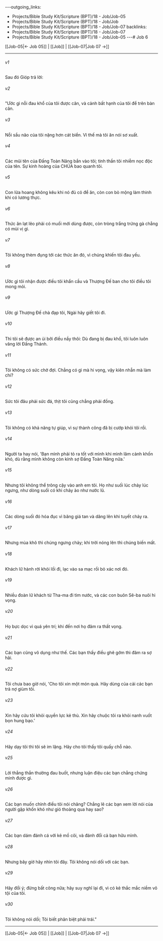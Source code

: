---outgoing_links:
  - Projects/Bible Study Kit/Scripture (BPT)/18 - Job/Job-05
  - Projects/Bible Study Kit/Scripture (BPT)/18 - Job/Job
  - Projects/Bible Study Kit/Scripture (BPT)/18 - Job/Job-07
backlinks:
  - Projects/Bible Study Kit/Scripture (BPT)/18 - Job/Job-07
  - Projects/Bible Study Kit/Scripture (BPT)/18 - Job/Job-05
---# Job 6

[[Job-05|← Job 05]] | [[Job]] | [[Job-07|Job 07 →]]
***



###### v1 
Sau đó Gióp trả lời: 

###### v2 
"Ước gì nỗi đau khổ của tôi được cân, và cảnh bất hạnh của tôi để trên bàn cân. 

###### v3 
Nỗi sầu não của tôi nặng hơn cát biển. Vì thế mà tôi ăn nói sơ xuất. 

###### v4 
Các mũi tên của Đấng Toàn Năng bắn vào tôi; tinh thần tôi nhiễm nọc độc của tên. Sự kinh hoàng của CHÚA bao quanh tôi. 

###### v5 
Con lừa hoang không kêu khi nó đủ cỏ để ăn, còn con bò mộng làm thinh khi có lương thực. 

###### v6 
Thức ăn lạt lẽo phải có muối mới dùng được, còn tròng trắng trứng gà chẳng có mùi vị gì. 

###### v7 
Tôi không thèm đụng tới các thức ăn đó, vì chúng khiến tôi đau yếu. 

###### v8 
Ước gì tôi nhận được điều tôi khẩn cầu và Thượng Đế ban cho tôi điều tôi mong mỏi. 

###### v9 
Ước gì Thượng Đế chà đạp tôi, Ngài hãy giết tôi đi. 

###### v10 
Thì tôi sẽ được an ủi bởi điều nầy thôi: Dù đang bị đau khổ, tôi luôn luôn vâng lời Đấng Thánh. 

###### v11 
Tôi không có sức chờ đợi. Chẳng có gì mà hi vọng, vậy kiên nhẫn mà làm chi? 

###### v12 
Sức tôi đâu phải sức đá, thịt tôi cũng chẳng phải đồng. 

###### v13 
Tôi không có khả năng tự giúp, vì sự thành công đã bị cướp khỏi tôi rồi. 

###### v14 
Người ta hay nói, 'Bạn mình phải tỏ ra tốt với mình khi mình lâm cảnh khốn khó, dù rằng mình không còn kính sợ Đấng Toàn Năng nữa.' 

###### v15 
Nhưng tôi không thể trông cậy vào anh em tôi. Họ như suối lúc chảy lúc ngưng, như dòng suối có khi chảy ào như nước lũ. 

###### v16 
Các dòng suối đó hóa đục vì băng giá tan và dâng lên khi tuyết chảy ra. 

###### v17 
Nhưng mùa khô thì chúng ngưng chảy; khi trời nóng lên thì chúng biến mất. 

###### v18 
Khách lữ hành rời khỏi lối đi, lạc vào sa mạc rồi bỏ xác nơi đó. 

###### v19 
Nhiều đoàn lữ khách từ Tha-ma đi tìm nước, và các con buôn Sê-ba nuôi hi vọng. 

###### v20 
Họ bực dọc vì quá yên trí; khi đến nơi họ đâm ra thất vọng. 

###### v21 
Các bạn cũng vô dụng như thế. Các bạn thấy điều ghê gớm thì đâm ra sợ hãi. 

###### v22 
Tôi chưa bao giờ nói, 'Cho tôi xin một món quà. Hãy dùng của cải các bạn trả nợ giùm tôi. 

###### v23 
Xin hãy cứu tôi khỏi quyền lực kẻ thù. Xin hãy chuộc tôi ra khỏi nanh vuốt bọn hung bạo.' 

###### v24 
Hãy dạy tôi thì tôi sẽ im lặng. Hãy cho tôi thấy tôi quấy chỗ nào. 

###### v25 
Lời thẳng thắn thường đau buốt, nhưng luận điệu các bạn chẳng chứng minh được gì. 

###### v26 
Các bạn muốn chỉnh điều tôi nói chăng? Chẳng lẽ các bạn xem lời nói của người gặp khốn khó như gió thoảng qua hay sao? 

###### v27 
Các bạn dám đánh cá với kẻ mồ côi, và đánh đổi cả bạn hữu mình. 

###### v28 
Nhưng bây giờ hãy nhìn tôi đây. Tôi không nói dối với các bạn. 

###### v29 
Hãy đổi ý; đừng bất công nữa; hãy suy nghĩ lại đi, vì có kẻ thắc mắc niềm vô tội của tôi. 

###### v30 
Tôi không nói dối; Tôi biết phân biệt phải trái."

***
[[Job-05|← Job 05]] | [[Job]] | [[Job-07|Job 07 →]]
